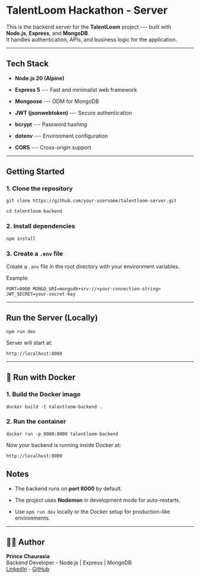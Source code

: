 # TalentLoom Hackathon - Server

This is the backend server for the **TalentLoom** project --- built with **Node.js**, **Express**, and **MongoDB**.\
It handles authentication, APIs, and business logic for the application.

---

## Tech Stack

- **Node.js 20 (Alpine)**

- **Express 5** --- Fast and minimalist web framework

- **Mongoose** --- ODM for MongoDB

- **JWT (jsonwebtoken)** --- Secure authentication

- **bcrypt** --- Password hashing

- **dotenv** --- Environment configuration

- **CORS** --- Cross-origin support

---

## Getting Started

### 1\. Clone the repository

`git clone https://github.com/your-username/talentloom-server.git`

`cd talentloom-backend`

### 2\. Install dependencies

`npm install`

### 3\. Create a `.env` file

Create a `.env` file in the root directory with your environment variables.

Example:

`PORT=8000
MONGO_URI=mongodb+srv://<your-connection-string>
JWT_SECRET=your-secret-key`

---

## Run the Server (Locally)

`npm run dev`

Server will start at:

`http://localhost:8000`

---

## 🐳 Run with Docker

### 1\. Build the Docker image

`docker build -t talentloom-backend .`

### 2\. Run the container

`docker run -p 8000:8000 talentloom-backend`

Now your backend is running inside Docker at:

`http://localhost:8000`

## Notes

- The backend runs on **port 8000** by default.

- The project uses **Nodemon** in development mode for auto-restarts.

- Use `npm run dev` locally or the Docker setup for production-like environments.

---

## 👨‍💻 Author

**Prince Chaurasia**\
Backend Developer - Node.js | Express | MongoDB\
[LinkedIn](https://linkedin.com/in/your-link) - [GitHub](https://github.com/your-username)
